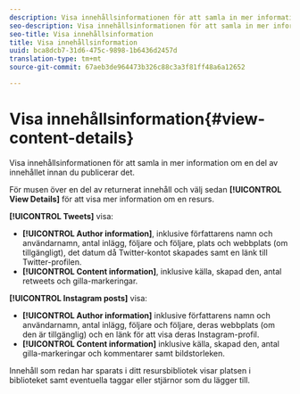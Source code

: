 ```yaml
---
description: Visa innehållsinformationen för att samla in mer information om en del av innehållet innan du publicerar det.
seo-description: Visa innehållsinformationen för att samla in mer information om en del av innehållet innan du publicerar det.
seo-title: Visa innehållsinformation
title: Visa innehållsinformation
uuid: bca8dcb7-31d6-475c-9898-1b6436d2457d
translation-type: tm+mt
source-git-commit: 67aeb3de964473b326c88c3a3f81ff48a6a12652

---
```



# Visa innehållsinformation{#view-content-details}

Visa innehållsinformationen för att samla in mer information om en del av innehållet innan du publicerar det.

För musen över en del av returnerat innehåll och välj sedan **[!UICONTROL View Details]** för att visa mer information om en resurs.

**[!UICONTROL Tweets]** visa:

* **[!UICONTROL Author information]**, inklusive författarens namn och användarnamn, antal inlägg, följare och följare, plats och webbplats (om tillgängligt), det datum då Twitter-kontot skapades samt en länk till Twitter-profilen.
* **[!UICONTROL Content information]**, inklusive källa, skapad den, antal retweets och gilla-markeringar.

**[!UICONTROL Instagram posts]** visa:

* **[!UICONTROL Author information]** inklusive författarens namn och användarnamn, antal inlägg, följare och följare, deras webbplats (om den är tillgänglig) och en länk för att visa deras Instagram-profil.
* **[!UICONTROL Content information]** inklusive källa, skapad den, antal gilla-markeringar och kommentarer samt bildstorleken.

Innehåll som redan har sparats i ditt resursbibliotek visar platsen i biblioteket samt eventuella taggar eller stjärnor som du lägger till.
